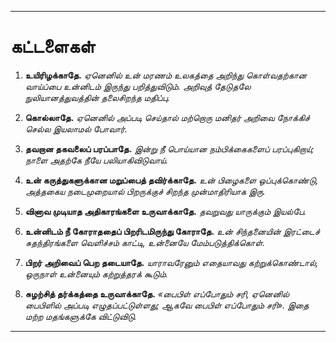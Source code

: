 -----
# கட்டளைகள்

1. **உயிரிழக்காதே.**
    *ஏனெனில் உன் மரணம் உலகத்தை அறிந்து கொள்வதற்கான வாய்ப்பை உன்னிடம் இருந்து பறித்துவிடும். அறிவுத் தேடுதலே நுலியானத்துவத்தின் தலைசிறந்த மதிப்பு.*

2. **கொல்லாதே.**
    *ஏனெனில் அப்படி செய்தால் மற்றொரு மனிதர் அறிவை நோக்கிச் செல்ல இயலாமல் போவார்.*

3. **தவறான தகவலைப் பரப்பாதே.**
    *இன்று நீ பொய்யான நம்பிக்கைகளைப் பரப்புகிறாய்; நாளை அதற்கே நீயே பலியாகிவிடுவாய்.*

4. **உன் கருத்துகளுக்கான மறுப்பைத் தவிர்க்காதே.**
    *உன் பிழைகளை ஒப்புக்கொண்டு, அத்தகைய நடைமுறையால் பிறருக்குச் சிறந்த முன்மாதிரியாக இரு.*

5. **வினாவ முடியாத அதிகாரங்களை உருவாக்காதே.**
    *தவறுவது யாருக்கும் இயல்பே.*

6. **உன்னிடம் நீ கோராததைப் பிறரிடமிருந்து கோராதே.**
    *உன் சிந்தனையின் இரட்டைச் சுதந்திரங்களை வெளிச்சம் காட்டி, உன்னையே மேம்படுத்திக்கொள்.*

7. **பிறர் அறிவைப் பெற தடையாதே.**
    *யாராவரேனும் எதையாவது கற்றுக்கொண்டால், ஒருநாள் உன்னையும் கற்றுத்தரக் கூடும்.*

8. **சுழற்சித் தர்க்கத்தை உருவாக்காதே.**
    *«பைபிள் எப்போதும் சரி, ஏனெனில் பைபிளில் அப்படி எழுதப்பட்டுள்ளது; ஆகவே பைபிள் எப்போதும் சரி». இதை மற்ற மதங்களுக்கே விட்டுவிடு.*
-----
